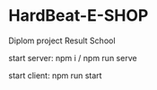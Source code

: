 # HardBeat-E-SHOP
Diplom project Result School

start server: 
npm i / npm run serve

start client:
npm run start
